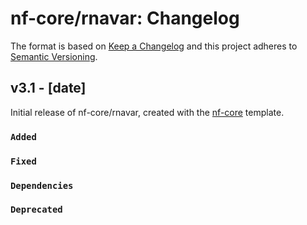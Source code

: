 # nf-core/rnavar: Changelog

The format is based on [Keep a Changelog](https://keepachangelog.com/en/1.0.0/)
and this project adheres to [Semantic Versioning](https://semver.org/spec/v2.0.0.html).

## v3.1 - [date]

Initial release of nf-core/rnavar, created with the [nf-core](https://nf-co.re/) template.

### `Added`

### `Fixed`

### `Dependencies`

### `Deprecated`

